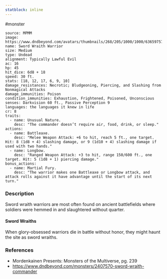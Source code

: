 ```yaml
---
statblock: inline
---
```

 #monster 

```statblock
source: MPMM
image: https://www.dndbeyond.com/avatars/thumbnails/268/205/1000/1000/636597572553866730.png
name: Sword Wraith Warrior
size: Medium
type: Undead
alignment: Typically Lawful Evil
ac: 16
hp: 45
hit_dice: 6d8 + 18
speed: 30 ft.
stats: [18, 12, 17, 6, 9, 10]
damage_resistances: Necrotic; Bludgeoning, Piercing, and Slashing from Nonmagical Attacks
damage_immunities: Poison
condition_immunities: Exhaustion, Frightened, Poisoned, Unconscious
senses: Darkvision 60 ft., Passive Perception 9
languages: the languages it knew in life
cr: 8
traits:
  - name: Unusual Nature.
    desc: "The commander doesn’t require air, food, drink, or sleep."
actions:
  - name: Battleaxe.
    desc: "Melee Weapon Attack: +6 to hit, reach 5 ft., one target. Hit: 8 (1d8 + 4) slashing damage, or 9 (1d10 + 4) slashing damage if used with two hands."
  - name: Longbow.
    desc: "Ranged Weapon Attack: +3 to hit, range 150/600 ft., one target. Hit: 5 (1d8 + 1) piercing damage."
bonus_actions:
  - name: Martial Fury.
    desc: "The warrior makes one Battleaxe or Longbow attack, and attack rolls against it have advantage until the start of its next turn."
```

### Description

Sword wraith warriors are most often found on ancient battlefields where soldiers were hemmed in and slaughtered without quarter.

#### Sword Wraiths

When glory-obsessed warriors die in battle without honor, they might haunt the site as sword wraiths.

### References

* Mordenkainen Presents: Monsters of the Multiverse, pg. 239
* https://www.dndbeyond.com/monsters/2407570-sword-wraith-commander
